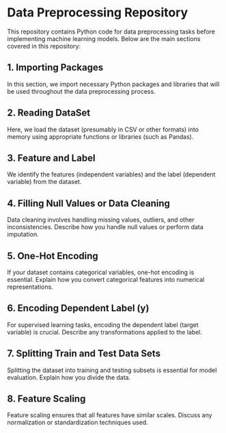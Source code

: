 # Data Preprocessing Repository

This repository contains Python code for data preprocessing tasks before implementing machine learning models. Below are the main sections covered in this repository:

## 1. Importing Packages
In this section, we import necessary Python packages and libraries that will be used throughout the data preprocessing process.

## 2. Reading DataSet
Here, we load the dataset (presumably in CSV or other formats) into memory using appropriate functions or libraries (such as Pandas).

## 3. Feature and Label
We identify the features (independent variables) and the label (dependent variable) from the dataset.

## 4. Filling Null Values or Data Cleaning
Data cleaning involves handling missing values, outliers, and other inconsistencies. Describe how you handle null values or perform data imputation.

## 5. One-Hot Encoding
If your dataset contains categorical variables, one-hot encoding is essential. Explain how you convert categorical features into numerical representations.

## 6. Encoding Dependent Label (y)
For supervised learning tasks, encoding the dependent label (target variable) is crucial. Describe any transformations applied to the label.

## 7. Splitting Train and Test Data Sets
Splitting the dataset into training and testing subsets is essential for model evaluation. Explain how you divide the data.

## 8. Feature Scaling
Feature scaling ensures that all features have similar scales. Discuss any normalization or standardization techniques used.



